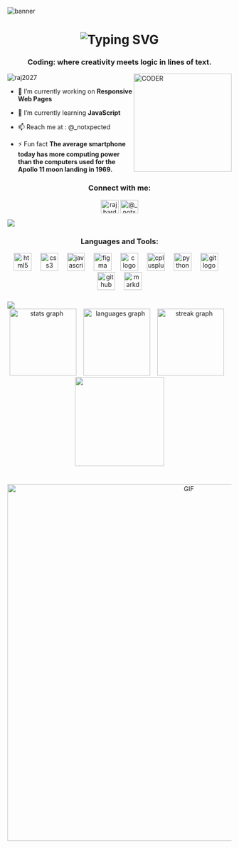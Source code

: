 ![banner](https://github.com/user-attachments/assets/28e3c94a-f22b-44b0-9702-2431ab962453)
<h1 align="center">
  <img src="https://readme-typing-svg.herokuapp.com?font=Sometype+Mono&weight=900&size=40&pause=1000&color=F7BF30&center=true&vCenter=true&random=false&width=435&lines=Hi+there!🤝+;I'm++RAj!😃" alt="Typing SVG" /></a>
</h1>
<h3 align="center">Coding: where creativity meets logic in lines of text.</h3>
<img align="right" alt="CODER" width="220" src="https://user-images.githubusercontent.com/74038190/235224431-e8c8c12e-6826-47f1-89fb-2ddad83b3abf.gif">
<p align="left"> <img src="https://komarev.com/ghpvc/?username=raj2027&label=Profile%20views&color=0e75b6&style=flat" alt="raj2027" /> </p>

- 🔭 I’m currently working on **Responsive Web Pages**

- 🌱 I’m currently learning **JavaScript**

- 📫 Reach me at : @_notxpected

- ⚡ Fun fact **The average smartphone today has more computing power than the computers used for the Apollo 11 moon landing in 1969.**

<h3 align="center">Connect with me:</h3>
<p align="center">
<a href="https://linkedin.com/in/raj bardhan singh" target="blank"><img align="center" src="https://raw.githubusercontent.com/rahuldkjain/github-profile-readme-generator/master/src/images/icons/Social/linked-in-alt.svg" alt="raj bardhan singh" height="30" width="40" /></a>
<a href="https://instagram.com/@_notxpected" target="blank"><img align="center" src="https://raw.githubusercontent.com/rahuldkjain/github-profile-readme-generator/master/src/images/icons/Social/instagram.svg" alt="@_notxpected" height="30" width="40" /></a>
</p>
<img src="https://github.com/user-attachments/assets/0b24e1b6-fccb-448a-9454-7d5f4b41bb6e" >
<h3 align="center">Languages and Tools:</h3>
<div align="center">
  <img src="https://cdn.jsdelivr.net/gh/devicons/devicon/icons/html5/html5-original.svg" height="40" alt="html5 logo"  />
  <img width="12" />
  <img src="https://cdn.jsdelivr.net/gh/devicons/devicon/icons/css3/css3-original.svg" height="40" alt="css3 logo"  />
  <img width="12" />
  <img src="https://cdn.jsdelivr.net/gh/devicons/devicon/icons/javascript/javascript-original.svg" height="40" alt="javascript logo"  />
  <img width="12" />
  <img src="https://cdn.jsdelivr.net/gh/devicons/devicon/icons/figma/figma-original.svg" height="40" alt="figma logo"  />
  <img width="12" />
  <img src="https://cdn.jsdelivr.net/gh/devicons/devicon/icons/c/c-original.svg" height="40" alt="c logo"  />
  <img width="12" />
  <img src="https://cdn.jsdelivr.net/gh/devicons/devicon/icons/cplusplus/cplusplus-original.svg" height="40" alt="cplusplus logo"  />
  <img width="12" />
  <img src="https://cdn.jsdelivr.net/gh/devicons/devicon/icons/python/python-original.svg" height="40" alt="python logo"  />
  <img width="12" />
  <img src="https://cdn.jsdelivr.net/gh/devicons/devicon/icons/git/git-original.svg" height="40" alt="git logo"  />
  <img width="12" />
  <img src="https://skillicons.dev/icons?i=github" height="40" alt="github logo"  />
  <img width="12" />
  <img src="https://skillicons.dev/icons?i=md" height="40" alt="markdown logo"  />
</div>

###
<img src="https://github.com/user-attachments/assets/0b24e1b6-fccb-448a-9454-7d5f4b41bb6e" >

<div align="center">
  <img src="https://github-readme-stats.vercel.app/api?username=RAj2027&hide_title=false&hide_rank=false&show_icons=true&include_all_commits=true&count_private=true&disable_animations=false&theme=dark&locale=en&hide_border=false&order=1" height="150" alt="stats graph"  />&nbsp; &nbsp; 
  <img src="https://github-readme-stats.vercel.app/api/top-langs?username=RAj2027&locale=en&hide_title=false&layout=compact&card_width=320&langs_count=5&theme=dark&hide_border=false&order=2" height="150" alt="languages graph"  />&nbsp; &nbsp; 
  <img src="https://streak-stats.demolab.com?user=RAj2027&locale=en&mode=daily&theme=dark&hide_border=false&border_radius=5&order=3" height="150" alt="streak graph"  />&nbsp; &nbsp;
  <img src="https://github.com/user-attachments/assets/6cf7dd9d-70ab-4fb3-a106-1f32a35863af" width="200px">
</div>


###
<br>
<div align="center"><img src="https://user-images.githubusercontent.com/74038190/212284158-e840e285-664b-44d7-b79b-e264b5e54825.gif" alt="GIF" width="800px" ></div>

